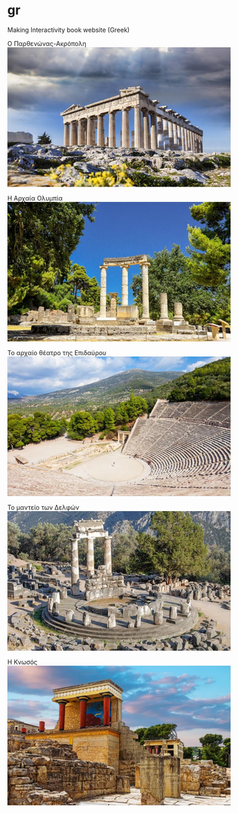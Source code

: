 # gr
Making Interactivity book website (Greek)

Ο Παρθενώνας-Ακρόπολη
![](parthenonas-akropoli.jpg)

Η Αρχαία Ολυμπία
![](arxaia-olumpia.jpg)

Το αρχαίο θέατρο της Επιδαύρου
![](arxaio-theatro-epidaurou.jpg)

Το μαντείο των Δελφών
![](delfoi-manteio.jpg)

Η Κνωσός
![](knosos.jpg)
